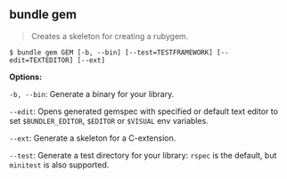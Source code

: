 ## bundle gem

> Creates a skeleton for creating a rubygem.

```
$ bundle gem GEM [-b, --bin] [--test=TESTFRAMEWORK] [--edit=TEXTEDITOR] [--ext]
```

**Options:**

`-b, --bin`: Generate a binary for your library.

`--edit`: Opens generated gemspec with specified or default text editor to set
`$BUNDLER_EDITOR`, `$EDITOR` or `$VISUAL` env variables.

`--ext`: Generate a skeleton for a C-extension.

`--test`: Generate a test directory for your library: `rspec` is the default,
but `minitest` is also supported.
